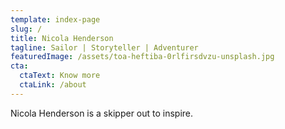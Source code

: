 ```yaml
---
template: index-page
slug: /
title: Nicola Henderson
tagline: Sailor | Storyteller | Adventurer
featuredImage: /assets/toa-heftiba-0rlfirsdvzu-unsplash.jpg
cta:
  ctaText: Know more
  ctaLink: /about
---
```

Nicola Henderson is a skipper out to inspire.